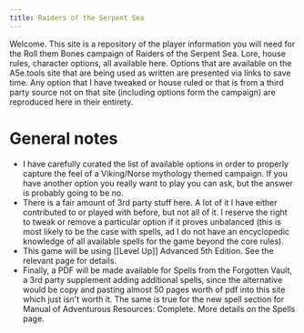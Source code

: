 ```yaml
---
title: Raiders of the Serpent Sea
---
```

Welcome. This site is a repository of the player information you will need for the Roll them Bones campaign of Raiders of the Serpent Sea.  Lore, house rules, character options, all available here.  Options that are available on the A5e.tools site that are being used as written are presented via links to save time.  Any option that I have tweaked or house ruled or that is from a third party source not on that site (including options form the campaign) are reproduced here in their entirety.

# General notes
- I have carefully curated the list of available options in order to properly capture the feel of a Viking/Norse mythology themed campaign.  If you have another option you really want to play you can ask, but the answer is probably going to be no.
- There is a fair amount of 3rd party stuff here.  A lot of it I have either contributed to or played with before, but not all of it.  I reserve the right to tweak or remove a particular option if it proves unbalanced (this is most likely to be the case with spells, ad I do not have an encyclopedic knowledge of all available spells for the game beyond the core rules).
- This game will be using [[Level Up]] Advanced 5th Edition. See the relevant page for details.
- Finally, a PDF will be made available for Spells from the Forgotten Vault, a 3rd party supplement adding additional spells, since the alternative would be copy and pasting almost 50 pages worth of pdf into this site which just isn't worth it.  The same is true for the new spell section for Manual of Adventurous Resources: Complete. More details on the Spells page.
